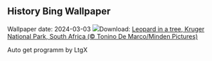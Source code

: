 ## History Bing Wallpaper
Wallpaper date: 2024-03-03
![](https://www.bing.com/th?id=OHR.KrugerLeopard_EN-IN2497124555_UHD.jpg&w=1000)Download: [Leopard in a tree, Kruger National Park, South Africa (© Tonino De Marco/Minden Pictures)](https://www.bing.com/th?id=OHR.KrugerLeopard_EN-IN2497124555_UHD.jpg)

Auto get programm by LtgX
